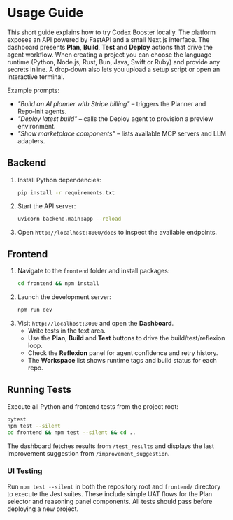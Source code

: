 # Usage Guide

This short guide explains how to try Codex Booster locally. The platform exposes
an API powered by FastAPI and a small Next.js interface. The dashboard
presents **Plan**, **Build**, **Test** and **Deploy** actions that drive the
agent workflow. When creating a project you can choose the language runtime
(Python, Node.js, Rust, Bun, Java, Swift or Ruby) and provide any secrets
inline. A drop‑down also lets you upload a setup script or open an interactive
terminal.

Example prompts:

- *"Build an AI planner with Stripe billing"* – triggers the Planner and Repo‑Init agents.
- *"Deploy latest build"* – calls the Deploy agent to provision a preview environment.
- *"Show marketplace components"* – lists available MCP servers and LLM adapters.


## Backend

1. Install Python dependencies:
   ```bash
   pip install -r requirements.txt
   ```
2. Start the API server:
   ```bash
   uvicorn backend.main:app --reload
   ```
3. Open `http://localhost:8000/docs` to inspect the available endpoints.

## Frontend

1. Navigate to the `frontend` folder and install packages:
   ```bash
   cd frontend && npm install
   ```
2. Launch the development server:
   ```bash
   npm run dev
   ```
3. Visit `http://localhost:3000` and open the **Dashboard**.
   - Write tests in the text area.
   - Use the **Plan**, **Build** and **Test** buttons to drive the
     build/test/reflexion loop.
   - Check the **Reflexion** panel for agent confidence and retry history.
   - The **Workspace** list shows runtime tags and build status for each repo.

## Running Tests

Execute all Python and frontend tests from the project root:

```bash
pytest
npm test --silent
cd frontend && npm test --silent && cd ..
```

The dashboard fetches results from `/test_results` and displays the last
improvement suggestion from `/improvement_suggestion`.

### UI Testing

Run `npm test --silent` in both the repository root and `frontend/` directory to
execute the Jest suites.  These include simple UAT flows for the Plan selector
and reasoning panel components.  All tests should pass before deploying a new
project.
